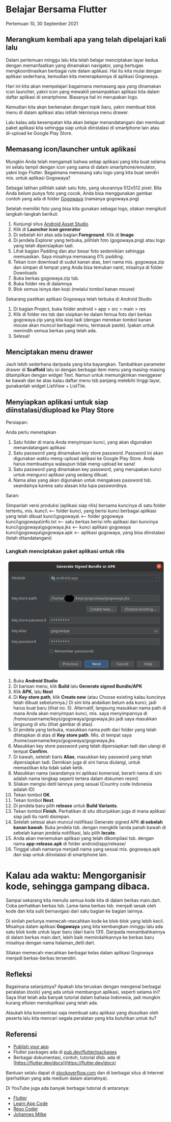 # Belajar Bersama Flutter

Pertemuan 10, 30 September 2021


## Merangkum kembali apa yang telah dipelajari kali lalu

Dalam pertemuan minggu lalu kita telah belajar menciptakan layar kedua dengan memanfaatkan yang dinamakan navigator, yang bertugas mengkoordinasikan berbagai rute dalam aplikasi. Hal itu kita mulai dengan aplikasi sederhana, kemudian kita menerapkannya di aplikasi Gogowaya.

Hari ini kita akan mempelajari bagaimana memasang apa yang dinamakan icon launcher, yakni icon yang mewakili penampakkan aplikasi kita dalam daftar aplikasi di smartphone. Biasanya hal ini merupakan logo.

Kemudian kita akan berkenalan dengan topik baru, yakni membuat blok menu di dalam aplikasi atau istilah teknisnya menu drawer.

Lalu kalau ada kesempatan kita akan belajar menandatangani dan membuat paket aplikasi kita sehingga siap untuk diinstalasi di smartphone lain atau di-upload ke Google Play Store.


## Memasang icon/launcher untuk aplikasi

Mungkin Anda telah mengamati bahwa setiap aplikasi yang kita buat selama ini selalu tampil dengan icon yang sama di dalam smartphone/emulator, yakni logo Flutter. Bagaimana memasang satu logo yang kita buat sendiri mis. untuk aplikasi Gogowaya? 

Sebagai latihan pilihlah salah satu foto, yang ukurannya 512x512 pixel. Bila Anda belum punya foto yang cocok, Anda bisa menggunakan gambar contoh yang ada di  folder [Gogowaya](https://github.com/sslaia/belajar_flutter/tree/main/gogowaya) (namanya gogowaya.png)

Setelah memiliki foto yang bisa kita gunakan sebagai logo, silakan mengikuti langkah-langkah berikut:

1. Kunjungi situs [Android Asset Studio](https://romannurik.github.io/AndroidAssetStudio/index.html)
2. Klik di **Launcher icon generator**
3. Di sebelah kiri atas ada bagian **Foreground**. Klik di **Image**
4. Di jendela Explorer yang terbuka, pilihlah foto (gogowaya.png) atau logo yang telah dipersiapkan tadi.
5. Lihat bagian Padding dan atur besar foto sedemikian sehingga memuaskan. Saya misalnya memasang 0% padding.
6. Tekan icon download di sudut kanan atas, beri nama mis. gogowaya.zip dan simpan di tempat yang Anda bisa temukan nanti, misalnya di folder Downloads
7. Buka berkas gogowaya.zip tsb.
8. Buka folder res di dalamnya
9. Blok semua isinya dan kopi (melalui tombol kanan mouse)

Sekarang pastikan aplikasi Gogowaya telah terbuka di Android Studio

1. Di bagian Project, buka folder android > app > src > main > res
2. Klik di folder res tsb dan sisipkan ke dalam femua foto dari berkas gogowaya.zip yang kita kopi tadi (dengan menekan tombol kanan mouse akan muncul berbagai menu, termasuk paste). Iyakan untuk menindih semua berkas yang telah ada.
3. Selesai!


## Menciptakan menu drawer

Jauh lebih sederhana daripada yang kita bayangkan. Tambahkan parameter drawer di **Scaffold** lalu isi dengan berbagai item menu yang masing-masing ditampilkan dengan widget Text. Namun untuk memungkinkan menggeser ke bawah dan ke atas kalau daftar menu tsb panjang melebihi tinggi layar, gunakanlah widget ListView + ListTile.


## Menyiapkan aplikasi untuk siap diinstalasi/diupload ke Play Store

Persiapan:

Anda perlu menetapkan
1. Satu folder di mana Anda menyimpan kunci, yang akan digunakan menandatangani aplikasi
2. Satu password yang dinamakan key store password. Password ini akan digunakan waktu meng-upload aplikasi ke Google Play Store. Anda harus membuatnya walaupun tidak meng-upload ke sana!
3. Satu password yang dinamakan key password, yang merupakan kunci untuk mengunci aplikasi yang sedang dibuat.
4. Nama alias yang akan digunakan untuk mengakses password tsb. seandainya karena satu alasan kita lupa passwordnya.

Saran:

Simpanlah versi produksi (aplikasi siap rilis) bersama kuncinya di satu folder tertentu, mis.
kunci\                      <-- folder kunci, yang berisi kunci berbagai aplikasi yang telah dibuat
kunci\gogowaya\             <-- folder gogowaya
kunci\gogowaya\info.txt     <-- satu berkas berisi info aplikasi dan kuncinya
kunci\gogowaya\gogowaya.jks <-- kunci aplikasi gogowaya
kunci\gogowaya\gogowaya.apk <-- aplikasi gogowaya, yang bisa diinstalasi (telah ditandatangani)

### Langkah menciptakan paket aplikasi untuk rilis

![Jendela menandatangani aplikasi](./gogowaya/kunci.png?raw=true)

1. Buka **Android Studio**
2. Di barisan menu, klik **Build** lalu **Generate signed Bundle/APK**
3. Klik **APK**, lalu **Next**
4. Di **Key store path**, klik **Create new** (atau Choose existing kalau kuncinya telah dibuat sebelumnya.) Di sini kita andaikan belum ada kunci, jadi harus buat baru (lihat no. 5). Alternatif, langsung masukkan nama path di mana Anda akan menyimpan kunci, mis. saya menyimpannya di /home/username/keys/gogowaya/gogowaya.jks jadi saya masukkan langsung di situ (lihat gambar di atas).
5. Di jendela yang terbuka, masukkan nama _path_ dari folder yang telah ditetapkan di atas di **Key store path**. Mis. di tempat saya /home/username/keys/gogowaya/gogowaya.jks.
6. Masukkan key store password yang telah dipersiapkan tadi dan ulangi di tempat **Confirm**.
7. Di bawah, setelah baris **Alias**, masukkan key password yang telah dipersiapkan tadi. Demikian juga di sini harus diulangi, untuk memastikan kita tidak salah ketik.
8. Masukkan nama (seandainya ini aplikasi komersial, berarti nama di sini adalah nama lengkap seperti tertera dalam dokumen resmi)
9. Silakan mengisi detil lainnya yang sesuai (Country code Indonesia adalah ID)
10. Tekan tombol **OK**.
11. Tekan tombol **Next**.
12. Di jendela baru pilih **release** untuk **Build Variants**.
13. Tekan tombol **Finish**. Perhatikan di situ ditunjukkan juga di mana aplikasi siap jadi itu nanti disimpan.
14. Setelah selesai akan muncul notifikasi Generate signed APK **di sebelah kanan bawah**. Buka jendela tsb. dengan mengklik tanda panah bawah di sebelah kanan jendela notifikasi, lalu pilih **locate**.
15. Anda akan menemukan aplikasi yang telah dikompilasi tsb. dengan nama **app-release.apk** di folder android/app/release/
16. Tinggal ubah namanya menjadi nama yang sesuai mis. gogowaya.apk dan siap untuk diinstalasi di smartphone lain.


# Kalau ada waktu: Mengorganisir kode, sehingga gampang dibaca.

Sampai sekarang kita menulis semua kode kita di dalam berkas main.dart. Coba perhatikan berkas tsb. Lama-lama berkas tsb. menjadi sesak oleh kode dan kita sulit bernavigasi dari satu bagian ke bagian lainnya.

Di sinilah perlunya memecah-mecahkan kode ke blok-blok yang lebih kecil. Misalnya dalam aplikasi **Gogowaya** yang kita kembangkan minggu lalu ada satu blok kode untuk layar baru (dari baris 131). Daripada menambahkannya di dalam berkas main.dart, lebih baik memindahkannya ke berkas baru misalnya dengan nama halaman_detil.dart.

Silakan memecah-mecahkan berbagai kelas dalam aplikasi Gogowaya menjadi berkas-berkas tersendiri.


## Refleksi

Bagaimana selanjutnya? Apakah kita teruskan dengan mengenal berbagai peralatan (_tools_) yang ada untuk membangun aplikasi, seperti selama ini? Saya lihat telah ada banyak tutorial dalam bahasa Indonesia, jadi mungkin kurang efisien menduplikasi yang telah ada. 

Ataukah kita konsentrasi saja membuat satu aplikasi yang diusulkan oleh peserta lalu kita mencari segala peralatan yang kita butuhkan untuk itu? 


## Referensi

- [Publish your app](https://developer.android.com/studio/publish) 
- Flutter packages ada di [pub.dev/flutter/packages](https://pub.dev/flutter/packages)
- Berbagai dokumentasi, contoh, tutorial dlsb. ada di [https://flutter.dev/docs](https://flutter.dev/docs)

Bantuan selalu dapat di [stockoverflow.com](https://www.stockoverflow.com) dan di berbagai situs di Internet (perhatikan yang ada medium dalam alamatnya).

Di YouTube juga ada banyak berbagai tutorial di antaranya:
- [Flutter](https://www.youtube.com/c/flutterdev)
- [Learn App Code](https://www.youtube.com/c/LearnFlutterCode)
- [Reso Coder](https://www.youtube.com/ResoCoder)
- [Johannes Milke](https://www.youtube.com/JohannesMilke)

